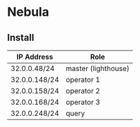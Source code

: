 # Nebula 

## Install 


| IP Address     | Role          |
| -------------- | ------------- |
| 32.0.0.48/24   | master (lighthouse) |
| 32.0.0.148/24  | operator 1    |
| 32.0.0.158/24  | operator 2    |
| 32.0.0.168/24  | operator 3    |
| 32.0.0.248/24  | query         |

